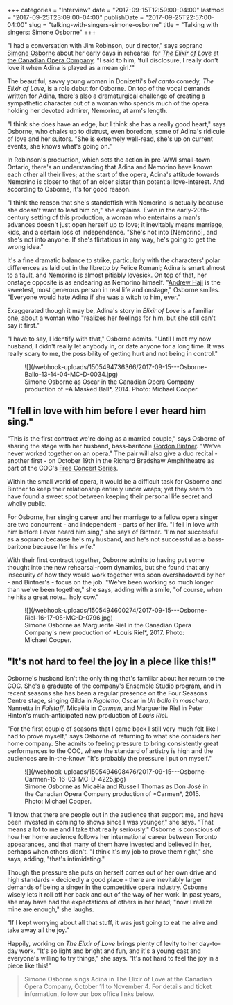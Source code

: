 +++
categories = "Interview"
date = "2017-09-15T12:59:00-04:00"
lastmod = "2017-09-25T23:09:00-04:00"
publishDate = "2017-09-25T22:57:00-04:00"
slug = "talking-with-singers-simone-osborne"
title = "Talking with singers: Simone Osborne"
+++

"I had a conversation with Jim Robinson, our director," says soprano [Simone Osborne](/scene/people/simone-osborne/) about her early days in rehearsal for [*The Elixir of Love* at the Canadian Opera Company](http://coc.ca/PerformancesAndTickets/1718Season/ElixirofLove.aspx). "I said to him, 'full disclosure, I really don't love it when Adina is played as a mean girl.'"

The beautiful, savvy young woman in Donizetti's *bel canto* comedy, *The Elixir of Love*, is a role debut for Osborne. On top of the vocal demands written for Adina, there's also a dramaturgical challenge of creating a sympathetic character out of a woman who spends much of the opera holding her devoted admirer, Nemorino, at arm's length.

"I think she does have an edge, but I think she has a really good heart," says Osborne, who chalks up to distrust, even boredom, some of Adina's ridicule of love and her suitors. "She is extremely well-read, she's up on current events, she knows what's going on."

In Robinson's production, which sets the action in pre-WWI small-town Ontario, there's an understanding that Adina and Nemorino have known each other all their lives; at the start of the opera, Adina's attitude towards Nemorino is closer to that of an older sister than potential love-interest. And according to Osborne, it's for good reason.

"I think the reason that she's standoffish with Nemorino is actually because she doesn't want to lead him on," she explains. Even in the early-20th-century setting of this production, a woman who entertains a man's advances doesn't just open herself up to love; it inevitably means marriage, kids, and a certain loss of independence. "She's not into [Nemorino], and she's not into anyone. If she's flirtatious in any way, he's going to get the wrong idea."

It's a fine dramatic balance to strike, particularly with the characters' polar differences as laid out in the libretto by Felice Romani; Adina is smart almost to a fault, and Nemorino is almost pitiably lovesick. On top of that, her onstage opposite is as endearing as Nemorino himself. "[Andrew Haji](/talking-with-singers-andrew-haji/) is the sweetest, most generous person in real life and onstage," Osborne smiles. "Everyone would hate Adina if she was a witch to him, ever."

Exaggerated though it may be, Adina's story in *Elixir of Love* is a familiar one, about a woman who "realizes her feelings for him, but she still can't say it first."

"I have to say, I identify with that," Osborne admits. "Until I met my now husband, I didn't really let anybody in, or date anyone for a long time. It was really scary to me, the possibility of getting hurt and not being in control."

<figure data-type="image">
![](/webhook-uploads/1505494736366/2017-09-15---Osborne-Ballo-13-14-04-MC-D-0034.jpg)
<figcaption>Simone Osborne as Oscar in the Canadian Opera Company production of *A Masked Ball*, 2014. Photo: Michael Cooper.</figcaption>
</figure>

## "I fell in love with him before I ever heard him sing."


"This is the first contract we're doing as a married couple," says Osborne of sharing the stage with her husband, bass-baritone [Gordon Bintner](/scene/people/gordon-bintner/). "We've never worked together on an opera." The pair will also give a duo recital - another first - on October 19th in the Richard Bradshaw Amphitheatre as part of the COC's [Free Concert Series](http://www.coc.ca/PerformancesAndTickets/FreeConcertSeries.aspx).

Within the small world of opera, it would be a difficult task for Osborne and Bintner to keep their relationship entirely under wraps; yet they seem to have found a sweet spot between keeping their personal life secret and wholly public. 

For Osborne, her singing career and her marriage to a fellow opera singer are two concurrent - and independent - parts of her life. "I fell in love with him before I ever heard him sing," she says of Bintner. "I'm not successful as a soprano because he's my husband, and he's not successful as a bass-baritone because I'm his wife."

With their first contract together, Osborne admits to having put some thought into the new rehearsal-room dynamics, but she found that any insecurity of how they would work together was soon overshadowed by her - and Bintner's - focus on the job. "We've been working so much longer than we've been together," she says, adding with a smile, "of course, when he hits a great note... holy cow."

<figure data-type="image">
![](/webhook-uploads/1505494600274/2017-09-15---Osborne-Riel-16-17-05-MC-D-0796.jpg)
<figcaption>Simone Osborne as Marguerite Riel in the Canadian Opera Company's new production of *Louis Riel*, 2017. Photo: Michael Cooper.</figcaption>
</figure>

## "It's not hard to feel the joy in a piece like this!"

Osborne's husband isn't the only thing that's familiar about her return to the COC. She's a graduate of the company's Ensemble Studio program, and in recent seasons she has been a regular presence on the Four Seasons Centre stage, singing Gilda in *Rigoletto*, Oscar in *Un ballo in maschera*, Nannetta in *Falstaff*, Micaëla in *Carmen*, and Marguerite Riel in Peter Hinton's much-anticipated new production of *Louis Riel*.

"For the first couple of seasons that I came back I still very much felt like I had to prove myself," says Osborne of returning to what she considers her home company. She admits to feeling pressure to bring consistently great performances to the COC, where the standard of artistry is high and the audiences are in-the-know. "It's probably the pressure I put on myself."

<figure data-type="image">
![](/webhook-uploads/1505494608476/2017-09-15---Osborne-Carmen-15-16-03-MC-D-4225.jpg)
<figcaption>Simone Osborne as Micaëla and Russell Thomas as Don José in the Canadian Opera Company production of *Carmen*, 2015. Photo: Michael Cooper.</figcaption>
</figure>

"I know that there are people out in the audience that support me, and have been invested in coming to shows since I was younger," she says. "That means a lot to me and I take that really seriously." Osborne is conscious of how her home audience follows her international career between Toronto appearances, and that many of them have invested and believed in her, perhaps when others didn't. "I think it's my job to prove them right," she says, adding, "that's intimidating."

Though the pressure she puts on herself comes out of her own drive and high standards - decidedly a good place - there are inevitably larger demands of being a singer in the competitive opera industry. Osborne wisely lets it roll off her back and out of the way of her work. In past years, she may have had the expectations of others in her head; "now I realize mine are enough," she laughs.

"If I kept worrying about all that stuff, it was just going to eat me alive and take away all the joy."

Happily, working on *The Elixir of Love* brings plenty of levity to her day-to-day work. "It's so light and bright and fun, and it's a young cast and everyone's willing to try things," she says. "It's not hard to feel the joy in a piece like this!"

>Simone Osborne sings Adina in The Elixir of Love at the Canadian Opera Company, October 11 to November 4. For details and ticket information, follow our box office links below.
